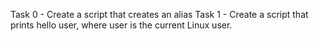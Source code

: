 Task 0 - Create a script that creates an alias
Task 1 - Create a script that prints hello user, where user is the current Linux user.
